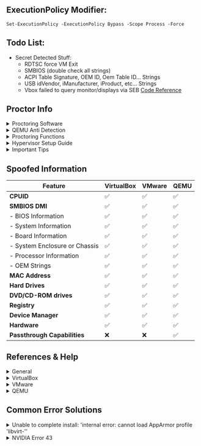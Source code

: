 ## ExecutionPolicy Modifier:
```
Set-ExecutionPolicy -ExecutionPolicy Bypass -Scope Process -Force
```

## Todo List:
- Secret Detected Stuff:
    - RDTSC force VM Exit
    - SMBIOS (double check all strings)
    - ACPI Table Signature, OEM ID, Oem Table ID... Strings
    - USB idVendor, iManufacturer, iProduct, etc... Strings
    - Vbox failed to query monitor/displays via SEB [Code Reference](https://github.com/SafeExamBrowser/seb-win-refactoring/blob/master/SafeExamBrowser.Monitoring/Display/DisplayMonitor.cs)

## Proctor Info

<details>
<summary>Proctoring Software</summary>

| Software | Browser Extension | System Test | Bypassed | Difficulty |
| - | - | - | - | - |
| Pafish |  | [Link](https://github.com/a0rtega/pafish/releases/download/v0.6/pafish64.exe) | ✅ | 🤬 |
| Al-Khaser |  | [Link](https://github.com/LordNoteworthy/al-khaser) | ❔ | 🤬 |
| Safe Exam Browser |  | [Link](https://github.com/SafeExamBrowser/seb-win-refactoring) | ✅ | 😤 |
| Pearson VUE |  | [Link](https://system-test.onvue.com/system_test?customer=pearson_vue) | ✅ | 🤬 |
| ProctorU | ✅ | [FF Addon](https://s3-us-west-2.amazonaws.com/proctoru-assets/extension/firefox-extension-latest.xpi) or [Chrome Addon](https://chrome.google.com/webstore/detail/proctoru/goobgennebinldhonaajgafidboenlkl) | ✅ | 🤨 |
| ProctorU: Guardian Browser |  | [Link](https://guardian.meazurelearning.com/) | ✅ | 😤 |
| Proctorio | ✅ | [Link](https://getproctorio.com/) | ✅ | 😂 |
| Examity |  |  | ❔ |  |
| Respondus (LockDown Browser) | ✅ | [Link](https://download.respondus.com/lockdown/download.php) | ❔ |  |
| Kryterion |  |  | ❔ |  |
| Honorlock | ✅ | [Link](https://app.honorlock.com/install/extension) | ✅ | 😂 |

</details>

<details>
<summary>QEMU Anti Detection</summary>

| Type | Engine | Bypassed |
|-|-|-|
| **Anti-Cheat** | Anti Cheat Expert(ACE) | ✅ |
| **Anti-Cheat** | BattlEye | ✅ |
| **Anti-Cheat** | Easy Anti-Cheat(EAC) | ✅ |
| **Anti-Cheat** | Gepard Shield | ✅ (With RDTSC VM Force Exit Kernal Patch) |
| **Anti-Cheat** | Mhyprot | ✅ |
| **Anti-Cheat** | nProtect GameGuard(NP) | ✅ |
| **Anti-Cheat** | Roblex | ‼️(The application encountered an unrecoverable error) |
| **Anti-Cheat** | Vanguard | ‼️(1: Incorrect function) |
| **Encrypt** | Enigma Protector | ✅ |
| **Encrypt** | Safegine Shielden | ✅ |
| **Encrypt** | Themida | ✅ |
| **Encrypt** | VMProtect | ✅ |
| **Encrypt** | VProtect | ✅ |

- ‼️ Some games cannot run under this environment, but I'm not sure whether qemu has been detected. The game doesn't say "Virtual machine detected" specifically.

</details>

<details>
<summary>Proctoring Functions</summary>
<details>
<summary>Honorlock</summary>
    
| **Function** | **Description** |
|-|-|
| Record Webcam | Record student's testing enviroment using webcam |
| Record Screen | Record student's screen during exam |
| Record Web Traffic | Log student's internet activity |
| Room Scan | Record a 360 degree enviroment scan before the assessment begins |
| Disable Copy/Paste | Block clipboard actions |
| Disable Printing | Block printing exam content |
| Browser Guard | Limit browser activity to exam content and allowed site URLs only |
| Allowed Site URLs | Allow access to specific websites during an exam session |
| Student Photo | Capture student photo before the assessment begins |
| Student ID | Capture ID photo before the assessment begins |
  
</details>

<details>
<summary>Proctorio</summary>
  
| **Recording Settings** | **Verification Settings** | **Lock Down Settings** |
|-|-|-|
| Record Video | Verify Video | Force Full Screen |
| Record Audio | Verify Audio | Only One Screen |
| Record Screen | Verify Identity | Disable New Tabs |
| Record Web Traffic | Verify Desktop | Close Open Tabs |
| Record Desk | Verify Signature | Disable Printing |
|  |  | Disable Clipboard |
|  |  | Clear Cache |
|  |  | Disable Right Click |
|  |  | Prevent Re-Entry |

</details>
</details>

<details>
<summary>Hypervisor Setup Guide</summary>
<details>
<summary>VirtualBox</summary>

### Virtual Box - VBoxManage Tool Location:
```
Linux: /usr/bin/VBoxManage
Mac OS X: /Applications/VirtualBox.app/Contents/MacOS/VBoxManage
Oracle Solaris: /opt/VirtualBox/bin/VBoxManage
Windows: C:\Program Files\Oracle\VirtualBox\VBoxManage.exe
```

### Run these scripts:
* Configure the VM: `VM-External-Modifer.ps1`
* Spoof Windows: `VM-Internal-Modifier.ps1`

</details>

<details>
<summary>VMware</summary>

### VMware PRO License Key:
```
MC60H-DWHD5-H80U9-6V85M-8280D
```

### Patching BIOS ROM
1. Locate file `BIOS.440.ROM` within `%PROGRAMFILES(X86)%\VMware\VMware Workstation\x64`.
2. Utilize [Phoenix BIOS Editor](https://mega.nz/file/cek3ARwR#0L3mXNAlknF0zJQPOmtqPoyAvF5exviI3zw_BfRixOk) to modify compromising DMI Strings, like `VMware` or `Virtual Platform`.
3. Once completed, go to `File` then `Build BIOS` and save the patched BIOS somewhere. **Don't overwrite the original file!**
4. Now within the `*.vmx` config file, make sure to add the new patched BIOS location for the `bios440.filename` argument line.

### Set Custom CPUID (optional)
![image](https://github.com/Scrut1ny/Hypervisor-Phantom/assets/53458032/fed4e5e8-4ea3-4001-80f3-e84fce123c8e)

### Add the following into your *.vmx
```
bios440.filename = "C:\<path_to_your_bios_file>\BIOS.440.PATCH.ROM"
hypervisor.cpuid.v0 = "FALSE"
smbios.reflectHost = "TRUE"
ethernet0.address = "00:C0:CA:A7:2B:9E"
isolation.tools.getPtrLocation.disable = "TRUE"
isolation.tools.setPtrLocation.disable = "TRUE"
isolation.tools.setVersion.disable = "TRUE"
isolation.tools.getVersion.disable = "TRUE"
monitor_control.restrict_backdoor = "TRUE"
monitor_control.virtual_rdtsc = "FALSE"
```

### **IMPORTANT**
* `smbios.reflectHost` will NOT fully function properly if UEFI firmware is used without the BIOS ROM patch. If you use BIOS firmware instead, you don't have to worry about doing the BIOS ROM patch (you can still do it if you want though).

### Run these scripts:
* Spoof Windows: `VM-Internal-Modifier.ps1`

</details>

<details>
<summary>QEMU</summary>

* [Domain XML format](https://libvirt.org/formatdomain.html)

## QEMU + Virt-Manager Setup
```
sudo apt update && sudo apt upgrade
sudo apt install qemu-system-x86 libvirt-clients libvirt-daemon-system libvirt-daemon-config-network bridge-utils virt-manager ovmf
sudo usermod -a -G kvm,libvirt $(whoami)
sudo systemctl enable libvirtd && sudo systemctl start libvirtd && sudo groups $(whoami)
sudo virsh net-autostart default && sudo virsh net-start default
virt-manager
```

## PCIe Passthrough (Debian Guide)
* [YT Guide #1](https://www.youtube.com/watch?v=g--fe8_kEcw)
* [YT Guide #2](https://www.youtube.com/watch?v=KVDUs019IB8)
* [YT Guide #3](https://www.youtube.com/watch?v=jc3PjDX-CGs)
* [Article Guide](https://mathiashueber.com/windows-virtual-machine-gpu-passthrough-ubuntu/)
* [Amazing Single GPU Passthrough Guide](https://gitlab.com/risingprismtv/single-gpu-passthrough/-/wikis/home)

### First, make sure to enable the following in the host UEFI/BIOS

| **AMD CPU** | **Intel CPU** |
|-|-|
| IOMMU | VT-D |
| NX | VT-X |
| SVM |  |

### Second, Set a realistic amount of RAM (make sure its half of the full amount)

| GB | MBs |
|-|-|
| 8 | 8192 |
| 16 | 16384 |
| 32 | 32768 |

### Third, Set exactly half of the amount of CPUs available

### Fourth, Set a virtual disk size of above 128 GB+

### Fifth, make sure to use UEFI for the firmware!

### Requirements
- Virtualization Check
```bash
LC_ALL=C lscpu | grep Virtualization && egrep -c '(vmx|svm)' /proc/cpuinfo
```<hyperv
- IOMMU Groups
```bash
lspci -nn | grep "NVIDIA"
```
or
```bash
#!/bin/bash
shopt -s nullglob
for g in /sys/kernel/iommu_groups/*; do
    echo "IOMMU Group ${g##*/}:"
    for d in $g/devices/*; do
        echo -e "\t$(lspci -nns ${d##*/})"
    done;
done;
```

### Modify grub.cfg
- GRUB_CMDLINE_LINUX_DEFAULT="amd_iommu=on iommu=pt vfio-pci.ids=XXXX:XXXX,XXXX:XXXX,XXXX:XXXX,XXXX:XXXX"
```bash
sudo nano /etc/default/grub
```

### Update grub.cfg & reboot
```bash
sudo update-grub && sudo reboot now
```

### Modify vfio.conf (isolate GPU)
- options vfio-pci ids=XXXX:XXXX,XXXX:XXXX,XXXX:XXXX,XXXX:XXXX
- softdep nvidia pre: vfio-pci
```bash
sudo nano /etc/modprobe.d/vfio.conf
```

### Update initramfs
```bash
sudo update-initramfs -c -k $(uname -r) && sudo reboot now
```

### Check kernal driver in use for the GPU (should be vfio-pci)
```bash
lspci -k | grep -E "vfio-pci|NVIDIA"
```

### Testing it out...
- Connect an additional DisplayPort or HDMI cable from your spare/isolated GPU to your monitor. Alternatively, you can utilize a DisplayPort or HDMI Bidirectional Switch Splitter for convenience.
    - [Amazon Link](https://www.amazon.com/dp/B089SLDDZZ)

## QEMU General Patches
* [KVM-Spoofing](https://github.com/A1exxander/KVM-Spoofing)

## QEMU Strings Patch
* [qemu-patch-bypass](https://github.com/zhaodice/qemu-anti-detection)

## QEMU RDTSC VM_Exit Kernal Patch
* [RDTSC-KVM-Handler](https://github.com/Gyztor/kernel-rdtsc-patch)

</details>
</details>

<details>
<summary>Important Tips</summary>
    
* **Avoid NAT Similarities**: Ensure your host and VM have distinct IPv4 addresses within the LAN to prevent obvious signs of VM activity, as identical addresses could signal VM use.
* **Encrypt DNS Queries**: Utilize DNS-over-HTTPS (DoH) to encrypt your DNS queries. Unlike unencrypted DNS, DoH conceals the websites you visit, leaving only the external IP address visible to observers.
* **Opt for a VPN**: Use a VPN to obscure all your internet traffic. However, be cautious with popular VPN services as their IP ranges may be blacklisted by certain proctoring or anti-cheat systems.
* **Allocate Sufficient VM Storage**: Equip your VM with at least 128GB of storage. VMs with lower storage capacities may be more easily identified or flagged by monitoring systems.
* **System Up Time**: Leave the hypervisor running for at least 12+ minutes to bypass the `GetTickCount()` check.

</details>

## Spoofed Information
| Feature                           | VirtualBox | VMware  | QEMU   |
|-----------------------------------|------------|---------|--------|
| **CPUID**                         | ✅         | ✅      | ✅    |
| **SMBIOS DMI**                    | ✅         | ✅      | ✅    |
| - BIOS Information                | ✅         | ✅      | ✅    |
| - System Information              | ✅         | ✅      | ✅    |
| - Board Information               | ✅         | ✅      | ✅    |
| - System Enclosure or Chassis     | ✅         | ✅      | ✅    |
| - Processor Information           | ✅         | ✅      | ✅    |
| - OEM Strings                     | ✅         | ✅      | ✅    |
| **MAC Address**                   | ✅         | ✅      | ✅    |
| **Hard Drives**                   | ✅         | ✅      | ✅    |
| **DVD/CD-ROM drives**             | ✅         | ✅      | ✅    |
| **Registry**                      | ✅         | ✅      | ✅    |
| **Device Manager**                | ✅         | ✅      | ✅    |
| **Hardware**                      | ✅         | ✅      | ✅    |
| **Passthrough Capabilities**      | ❌         | ❌      | ✅    |

## References & Help
<details>
<summary>General</summary>
    
* [https://evasions.checkpoint.com/](https://evasions.checkpoint.com/)
* [https://bannedit.github.io/Virtual-Machine-Detection-In-The-Browser.html](https://bannedit.github.io/Virtual-Machine-Detection-In-The-Browser.html)

</details>

<details>
<summary>VirtualBox</summary>
    
* [VirtualBox RDTSC Fix](https://www.reddit.com/r/virtualbox/comments/g6ky8a/disabling_vm_exit_for_rdtsc_access/)
* [https://forums.virtualbox.org/viewtopic.php?t=78859](https://forums.virtualbox.org/viewtopic.php?t=78859)
* [https://forums.virtualbox.org/viewtopic.php?t=81600](https://forums.virtualbox.org/viewtopic.php?t=81600)
* [https://superuser.com/questions/625648/virtualbox-how-to-force-a-specific-cpu-to-the-guest](https://superuser.com/questions/625648/virtualbox-how-to-force-a-specific-cpu-to-the-guest)
* [https://berhanbingol.medium.com/virtualbox-detection-anti-detection-30614691f108](https://berhanbingol.medium.com/virtualbox-detection-anti-detection-30614691f108)
* [https://github.com/d4rksystem/VBoxCloak](https://github.com/d4rksystem/VBoxCloak)
* [https://github.com/nsmfoo/antivmdetection](https://github.com/nsmfoo/antivmdetection)
    
</details>

<details>
<summary>VMware</summary>
    
* [https://www.hexacorn.com/blog/2014/08/25/protecting-vmware-from-cpuid-hypervisor-detection/](https://www.hexacorn.com/blog/2014/08/25/protecting-vmware-from-cpuid-hypervisor-detection/)
* [https://rayanfam.com/topics/defeating-malware-anti-vm-techniques-cpuid-based-instructions/](https://rayanfam.com/topics/defeating-malware-anti-vm-techniques-cpuid-based-instructions/)
* [https://tulach.cc/bypassing-vmprotect-themida-vm-checks-in-vmware/](https://tulach.cc/bypassing-vmprotect-themida-vm-checks-in-vmware/)
    
</details>

<details>
<summary>QEMU</summary>

* [Spoof and make your VM Undetectable - No more bullsh*t bans](https://www.reddit.com/r/VFIO/comments/i071qx/spoof_and_make_your_vm_undetectable_no_more/)
* [BE is banning KVM on R6](https://www.reddit.com/r/VFIO/comments/hts1o1/be_is_banning_kvm_on_r6/)
* [KVM Detection fixes](https://www.unknowncheats.me/forum/escape-from-tarkov/418885-kvm-detection-fixes.html)

</details>

## Common Error Solutions

<details>
<summary>Unable to complete install: 'internal error: cannot load AppArmor profile 'libvirt-<UUID>''</summary>

- Set security_driver = "none" in /etc/libvirt/qemu.conf

```
#       security_driver = [ "selinux", "apparmor" ]
#security_driver = "selinux"
security_driver = "none"
```
- restart libvirtd service

```
systemctl restart libvirtd
```

</details>

<details>
<summary>NVIDIA Error 43</summary>

- Add this line in the `<hyperv/>` section in the QEMU XML:

```
<vendor_id state="on" value="AuthenticAMD"/>
```

</details>
